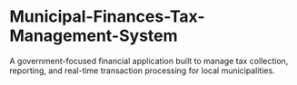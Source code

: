 # Municipal-Finances-Tax-Management-System
A government-focused financial application built to manage tax collection, reporting, and real-time transaction processing for local municipalities.
